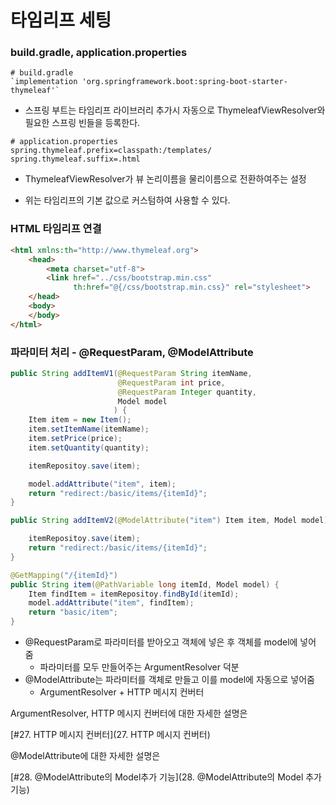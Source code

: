 # 타임리프 세팅

### build.gradle, application.properties

```
# build.gradle
`implementation 'org.springframework.boot:spring-boot-starter-thymeleaf'`
```

- 스프링 부트는 타임리프 라이브러리 추가시 자동으로 ThymeleafViewResolver와 필요한 스프링 빈들을 등록한다.

```
# application.properties
spring.thymeleaf.prefix=classpath:/templates/
spring.thymeleaf.suffix=.html
```

- ThymeleafViewResolver가 뷰 논리이름을 물리이름으로 전환하여주는 설정

- 위는 타임리프의 기본 값으로 커스텀하여 사용할 수 있다.





### HTML 타임리프 연결

```html
<html xmlns:th="http://www.thymeleaf.org">
    <head>
        <meta charset="utf-8">
        <link href="../css/bootstrap.min.css"
              th:href="@{/css/bootstrap.min.css}" rel="stylesheet">
    </head>
    <body>
    </body>    
</html>
```





### 파라미터 처리 - @RequestParam, @ModelAttribute

```java
public String addItemV1(@RequestParam String itemName,
                        @RequestParam int price,
                        @RequestParam Integer quantity,
                        Model model
                       ) {
    Item item = new Item();
    item.setItemName(itemName);
    item.setPrice(price);
    item.setQuantity(quantity);

    itemRepositoy.save(item);

    model.addAttribute("item", item);
    return "redirect:/basic/items/{itemId}";
}

public String addItemV2(@ModelAttribute("item") Item item, Model model) {

    itemRepositoy.save(item);
    return "redirect:/basic/items/{itemId}";
}

@GetMapping("/{itemId}")
public String item(@PathVariable long itemId, Model model) {
    Item findItem = itemRepositoy.findById(itemId);
    model.addAttribute("item", findItem);
    return "basic/item";
}
```

- @RequestParam로 파라미터를 받아오고 객체에 넣은 후 객체를 model에 넣어 줌
  - 파라미터를 모두 만들어주는 ArgumentResolver 덕분
- @ModelAttribute는 파라미터를 객체로 만들고 이를 model에 자동으로 넣어줌
  -  ArgumentResolver + HTTP 메시지 컨버터



ArgumentResolver, HTTP 메시지 컨버터에 대한 자세한 설명은

[#27. HTTP 메시지 컨버터](27. HTTP 메시지 컨버터)

@ModelAttribute에 대한 자세한 설명은

[#28. @ModelAttribute의 Model추가 기능](28. @ModelAttribute의 Model 추가기능)

